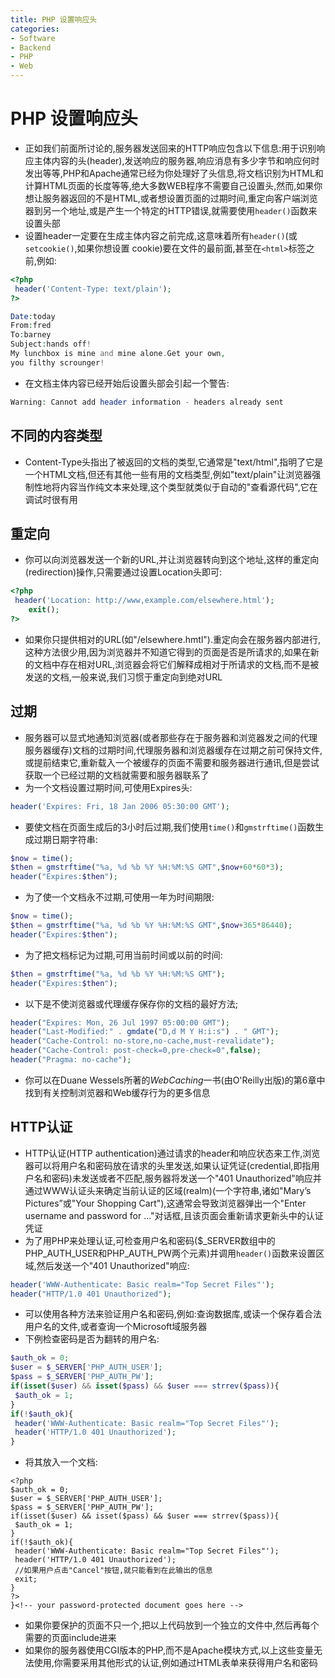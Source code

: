 ```yaml
---
title: PHP 设置响应头
categories:
- Software
- Backend
- PHP
- Web
---
```

# PHP 设置响应头

- 正如我们前面所讨论的,服务器发送回来的HTTP响应包含以下信息:用于识别响应主体内容的头(header),发送响应的服务器,响应消息有多少字节和响应何时发出等等,PHP和Apache通常已经为你处理好了头信息,将文档识别为HTML和计算HTML页面的长度等等,绝大多数WEB程序不需要自己设置头,然而,如果你想让服务器返回的不是HTML,或者想设置页面的过期时间,重定向客户端浏览器到另一个地址,或是产生一个特定的HTTP错误,就需要使用`header()`函数来设置头部
- 设置header一定要在生成主体内容之前完成,这意味着所有`header()`(或`setcookie()`,如果你想设置 cookie)要在文件的最前面,甚至在`<html>`标签之前,例如:

```php
<?php
 header('Content-Type: text/plain');
?>

Date:today
From:fred
To:barney
Subject:hands off!
My lunchbox is mine and mine alone.Get your own,
you filthy scrounger!
```

- 在文档主体内容已经开始后设置头部会引起一个警告:

```php
Warning: Cannot add header information - headers already sent
```

## 不同的内容类型

- Content-Type头指出了被返回的文档的类型,它通常是"text/html",指明了它是一个HTML文档,但还有其他一些有用的文档类型,例如"text/plain"让浏览器强制性地将内容当作纯文本来处理,这个类型就类似于自动的"查看源代码",它在调试时很有用

## 重定向

- 你可以向浏览器发送一个新的URL,并让浏览器转向到这个地址,这样的重定向(redirection)操作,只需要通过设置Location头即可:

```php
<?php
 header('Location: http://www,example.com/elsewhere.html');
	exit();
?>
```

- 如果你只提供相对的URL(如"/elsewhere.hmtl").重定向会在服务器内部进行,这种方法很少用,因为浏览器并不知道它得到的页面是否是所请求的,如果在新的文档中存在相对URL,浏览器会将它们解释成相对于所请求的文档,而不是被发送的文档,一般来说,我们习惯于重定向到绝对URL

## 过期

- 服务器可以显式地通知浏览器(或者那些存在于服务器和浏览器发之间的代理服务器缓存)文档的过期时间,代理服务器和浏览器缓存在过期之前可保持文件,或提前结束它,重新载入一个被缓存的页面不需要和服务器进行通讯,但是尝试获取一个已经过期的文档就需要和服务器联系了
- 为一个文档设置过期时间,可使用Expires头:

```php
header('Expires: Fri, 18 Jan 2006 05:30:00 GMT');
```

- 要使文档在页面生成后的3小时后过期,我们使用`time()`和`gmstrftime()`函数生成过期日期字符串:

```php
$now = time();
$then = gmstrftime("%a, %d %b %Y %H:%M:%S GMT",$now+60*60*3);
header("Expires:$then");
```

- 为了使一个文档永不过期,可使用一年为时间期限:

```php
$now = time();
$then = gmstrftime("%a, %d %b %Y %H:%M:%S GMT",$now+365*86440);
header("Expires:$then");
```

- 为了把文档标记为过期,可用当前时间或以前的时间:

```php
$then = gmstrftime("%a, %d %b %Y %H:%M:%S GMT");
header("Expires:$then");
```

- 以下是不使浏览器或代理缓存保存你的文档的最好方法;

```php
header("Expires: Mon, 26 Jul 1997 05:00:00 GMT");
header("Last-Modified:" . gmdate("D,d M Y H:i:s") . " GMT");
header("Cache-Control: no-store,no-cache,must-revalidate");
header("Cache-Control: post-check=0,pre-check=0",false);
header("Pragma: no-cache");
```

- 你可以在Duane Wessels所著的$Web Caching$一书(由O'Reilly出版)的第6章中找到有关控制浏览器和Web缓存行为的更多信息

## HTTP认证

- HTTP认证(HTTP authentication)通过请求的header和响应状态来工作,浏览器可以将用户名和密码放在请求的头里发送,如果认证凭证(credential,即指用户名和密码)未发送或者不匹配,服务器将发送一个"401 Unauthorized"响应并通过WWW认证头来确定当前认证的区域(realm)(一个字符串,诸如"Mary’s Pictures”或"Your Shopping Cart"),这通常会导致浏览器弹出一个"Enter username and password for ..."对话框,且该页面会重新请求更新头中的认证凭证
- 为了用PHP来处理认证,可检查用户名和密码(\$\_SERVER数组中的PHP\_AUTH\_USER和PHP\_AUTH_PW两个元素)并调用`header()`函数来设置区域,然后发送一个"401 Unauthorized"响应:

```php
header('WWW-Authenticate: Basic realm="Top Secret Files"');
header("HTTP/1.0 401 Unauthorized");
```

- 可以使用各种方法来验证用户名和密码,例如:查询数据库,或读一个保存着合法用户名的文件,或者查询一个Microsoft域服务器
- 下例检查密码是否为翻转的用户名:

```php
$auth_ok = 0;
$user = $_SERVER['PHP_AUTH_USER'];
$pass = $_SERVER['PHP_AUTH_PW'];
if(isset($user) && isset($pass) && $user === strrev($pass)){
 $auth_ok = 1;
}
if(!$auth_ok){
 header('WWW-Authenticate: Basic realm="Top Secret Files"');
 header('HTTP/1.0 401 Unauthorized');
}
```

- 将其放入一个文档:

```php+HTML
<?php
$auth_ok = 0;
$user = $_SERVER['PHP_AUTH_USER'];
$pass = $_SERVER['PHP_AUTH_PW'];
if(isset($user) && isset($pass) && $user === strrev($pass)){
 $auth_ok = 1;
}
if(!$auth_ok){
 header('WWW-Authenticate: Basic realm="Top Secret Files"');
 header('HTTP/1.0 401 Unauthorized');
 //如果用户点击"Cancel"按钮,就只能看到在此输出的信息
 exit;
}
?>
}<!-- your password-protected document goes here -->
```

- 如果你要保护的页面不只一个,把以上代码放到一个独立的文件中,然后再每个需要的页面include进来
- 如果你的服务器使用CGI版本的PHP,而不是Apache模块方式,以上这些变量无法使用,你需要采用其他形式的认证,例如通过HTML表单来获得用户名和密码